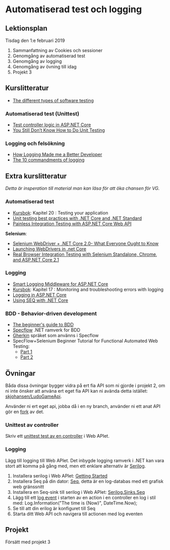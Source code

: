 # Automatiserad test och logging

## Lektionsplan
Tisdag den 1:e februari 2019

1. Sammanfattning av Cookies och sessioner 
1. Genomgång av automatiserad test
1. Genomgång av logging
1. Genomgång av övning till idag
1. Projekt 3

## Kurslitteratur

* [The different types of software testing](https://www.atlassian.com/continuous-delivery/software-testing/types-of-software-testing)

### Automatiserad test (Unittest)
* [Test controller logic in ASP.NET Core](https://docs.microsoft.com/en-us/aspnet/core/mvc/controllers/testing?view=aspnetcore-2.2)
* [You Still Don’t Know How to Do Unit Testing](https://stackify.com/unit-testing-basics-best-practices/)

### Logging och felsökning
* [How Logging Made me a Better Developer](http://vasir.net/blog/development/how-logging-made-me-a-better-developer)
* [The 10 commandments of logging](http://www.masterzen.fr/2013/01/13/the-10-commandments-of-logging/)

## Extra kurslitteratur
*Detta är insperation till material man kan läsa för att öka chansen för VG.*
### Automatiserad test
* [Kursbok](book.md): Kapitel 20 : Testing your application
* [Unit testing best practices with .NET Core and .NET Standard](https://docs.microsoft.com/en-us/dotnet/core/testing/unit-testing-best-practices)
* [Painless Integration Testing with ASP.NET Core Web API](https://fullstackmark.com/post/20/painless-integration-testing-with-aspnet-core-web-api)

**Selenium**:

* [Selenium WebDriver + .NET Core 2.0- What Everyone Ought to Know](https://www.automatetheplanet.com/webdriver-dotnetcore2/)
* [Launching WebDrivers in .net Core](https://alexanderontesting.com/2018/10/11/launching-webdrivers-in-net-core/)
* [Real Browser Integration Testing with Selenium Standalone, Chrome, and ASP.NET Core 2.1](https://www.hanselman.com/blog/RealBrowserIntegrationTestingWithSeleniumStandaloneChromeAndASPNETCore21.aspx)

### Logging
* [Smart Logging Middleware for ASP.NET Core](https://blog.getseq.net/smart-logging-middleware-for-asp-net-core/)
* [Kursbok](book.md): Kapitel 17 : Monitoring and troubleshooting errors with logging
* [Logging in ASP.NET Core](https://docs.microsoft.com/en-us/aspnet/core/fundamentals/logging/?tabs=aspnetcore2x)
* [Using SEQ with .NET Core](https://docs.getseq.net/docs/using-aspnet-core)

### BDD - Behavior-driven development
* [The beginner's guide to BDD](https://inviqa.com/blog/bdd-guide)
* [Specflow](https://specflow.org/) .NET ramverk for BDD
* [Gherkin](https://docs.cucumber.io/gherkin/reference/) spräket som använns i Specflow
* SpecFlow+Selenium Beginner Tutorial for Functional Automated Web Testing:         
    * [Part 1](https://medium.com/@amaya30/specflow-selenium-beginner-tutorial-for-functional-automated-web-testing-part-1-bf5c8fe53c3f)
    * [Part 2](https://medium.com/@amaya30/specflow-selenium-beginner-tutorial-for-functional-automated-web-testing-part-2-d3a2ba3d7c2)

## Övningar
Båda dissa övningar bygger vidra på ert fia API som ni gjorde i projekt 2, om ni inte önsker att använa ert eget fia API kan ni avända detta istället: [skjohansen/LudoGameApi](https://github.com/skjohansen/LudoGameApi).

Använder ni ert eget api, jobba då i en ny branch, använder ni ett anat API gör en [fork](https://help.github.com/articles/working-with-forks/) av det. 

### Unittest av controller
Skriv ett [unittest test av en controller](https://docs.microsoft.com/en-us/aspnet/core/mvc/controllers/testing?view=aspnetcore-2.2) i Web APIet.

### Logging
Lägg till logging till Web APIet. Det inbygde logging ramverk i .NET kan vara stort att komma på gång med, men ett enklare alternativ är [Serilog](https://serilog.net/).
1. Installera serilog i Web APIet: [Getting Started](https://github.com/serilog/serilog/wiki/Getting-Started) 
1. Installera Seq på din dator: [Seq](https://getseq.net/), detta är en log-databas med ett grafisk web gränssnitt
1. Installera en Seq-sink till serilog i Web APIet: [Serilog.Sinks.Seq](https://github.com/serilog/serilog-sinks-seq)
1. Lägg till ett [log event](https://github.com/serilog/serilog/wiki/Writing-Log-Events) i starten av en action i en controller en log i stil med: Log.Information("The time is {Now}", DateTime.Now);
1. Se till att din erilog är konfiguret till Seq
1. Starta ditt Web API och navigera till actionen med log eventen  

## Projekt
Försätt med projekt 3